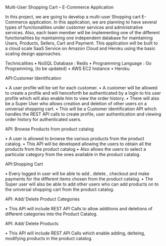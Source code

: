 Multi-User Shopping Cart – E-Commerce Application

In this project, we are going to develop a multi-user Shopping cart E-Commerce application. In this application, we are planning to have several types of functionalities under customer services and administrative services. Also, each team member will be implementing one of the different functionalities by maintaining one independent database for maintaining Users, Products, Sellers, Cart and Payment.  This application will be built to a cloud scale SaaS Service on Amazon Cloud and Heroku using the basic scaling design approaches.


Technicalities
•	NoSQL Database : Redis
•	Programming Language : Go Programming, (to be updated)
•	AWS EC2 Instance
•	Heroku


API:Customer Identification

•	A user profile will be set for each customer. 
•	A customer will be allowed to create a profile and will henceforth be authenticated by a login to his user profile which will also enable him to view the order history. 
•	There will also be a Super User who allows creation and deletion of other users on a universal shopping cart.
•	This will be a Customer identification API which handles the REST API calls to create profile, user authentication and viewing order history for authenticated users.

API: Browse Products from product catalog

•	A user is allowed to browse the various products from the product catalog. 
•	This API will be developed allowing the users to obtain all the products from the product catalog
•	Also allows the users to select a particular category from the ones available in the  product catalog. 

API:Shopping Cart

•	Every logged in user will be able to add , delete , checkout and make payments for the different items chosen from the product catalog. 
•	The Super user will also be able to add other users who can add products on to the universal shopping cart from the product catalog.

API: Add/ Delete Product Categories

•	This API will include REST API Calls to allow additions and deletions of different categories into the Product Catalog.


API: Add/ Delete Products

•	This API will include REST API Calls which enable adding, delteing, modifying products in the product catalog.






